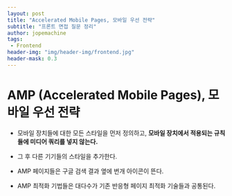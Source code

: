 ```yaml
---
layout: post
title: "Accelerated Mobile Pages, 모바일 우선 전략"
subtitle: "프론트 면접 질문 정리"
author: jopemachine
tags: 
 - Frontend
header-img: "img/header-img/frontend.jpg"
header-mask: 0.3
---
```


# AMP (Accelerated Mobile Pages), 모바일 우선 전략

- 모바일 장치들에 대한 모든 스타일을 먼저 정의하고, **모바일 장치에서 적용되는 규칙들에 미디어 쿼리를 넣지 않는다.**

- 그 후 다른 기기들의 스타일을 추가한다.

- AMP 페이지들은 구글 검색 결과 옆에 번개 아이콘이 뜬다.

- AMP 최적화 기법들은 대다수가 기존 반응형 페이지 최적화 기술들과 공통된다.